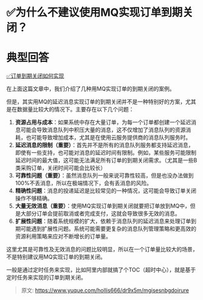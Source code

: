 # ✅为什么不建议使用MQ实现订单到期关闭？


# 典型回答

[✅订单到期关闭如何实现](https://www.yuque.com/hollis666/dr9x5m/tg0ehg?view=doc_embed)

在上面这篇文章中，我们介绍了几种用MQ实现订单的到期关闭的案例。

但是，其实用MQ的延迟消息实现订单的到期关闭并不是一种特别好的方案，尤其是在数据量比较大的情况下。主要存在以下几个问题：

1. **资源占用与成本**：如果系统中存在大量订单，为每一个订单都创建一个延迟消息可能会导致消息队列中积压大量的消息，这不仅增加了消息队列的资源消耗，也可能导致增加成本，尤其是在使用云服务提供商的消息队列服务时。
2. **延迟消息的限制（重要）**：首先并不是所有的消息队列服务都支持延迟消息，即使有一些支持，也可能对消息的延迟时间有限制。例如，某些服务可能限制延迟时间的最大值，这可能无法满足所有订单的到期关闭需求。（尤其是一些B类采购订单，关闭时间可能会比较长）
3. **可靠性问题（重要）**：虽然消息队列一般来说可靠性较高，但是也没办法做到100%不丢消息，所以在极端情况下，会有丢消息的风险。
4. **精确性问题**：消息的投递延迟是比较常见的一种情况，这可能会导致订单关闭操作不够精确。
5. **大量无效消息（重要）**：使用MQ实现订单到期关闭就要把订单放到MQ中，但是大部分订单会提前取消或者完成支付，这就会导致很多无效的消息。
6. **扩展性问题**：随着系统规模的扩大，依赖于消息队列的延迟消息来处理订单到期可能遇到扩展性问题。系统可能需要更复杂的消息队列管理策略和更高效的资源利用策略来应对不断增长的订单量。

这里尤其是可靠性及无效消息的问题比较明显，所以在一个订单量比较大的场景，不是特别建议用MQ实现订单的到期关闭。

一般是通过定时任务来实现，比如阿里内部就搞了个TOC（超时中心），就是基于定时任务来实现的订单到期关闭。


> 原文: <https://www.yuque.com/hollis666/dr9x5m/mgisesnbgdoirure>